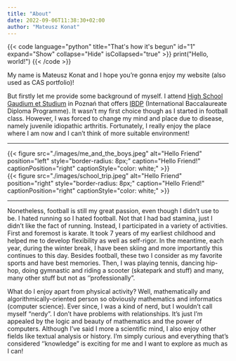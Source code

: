 ```yaml
---
title: "About"
date: 2022-09-06T11:38:30+02:00
author: "Mateusz Konat"
---
```


<style>
.neighbouring-figures{
    overflow: hidden;
}

.left-figure{
    float: left;
}

.right-figure{
    float: left;
}
</style>

{{< code language="python" title="That's how it's begun" id="1" expand="Show" collapse="Hide" isCollapsed="true" >}}
print("Hello, world!")
{{< /code >}}

My name is Mateusz Konat and I hope you’re gonna enjoy my website (also used as CAS portfolio)! 

But firstly let me provide some background of myself. I attend [High School Gaudium et Studium](https://edu-ges.pl/high-school/about-school) in Poznań that offers [IBDP](https://www.ibo.org/programmes/diploma-programme/) (International Baccalaureate Diploma Programme). It wasn’t my first choice though as I started in football class. However, I was forced to change my mind and place due to disease, namely juvenile idiopathic arthritis. Fortunately, I really enjoy the place where I am now and I can’t think of more suitable environment!

***
<div class="neighbouring-figures">
    <div class="left-figure">
        {{< figure src="./images/me_and_the_boys.jpeg" alt="Hello Friend" position="left" style="border-radius: 8px;" caption="Hello Friend!" captionPosition="right" captionStyle="color: white;" >}}
    </div>
    <div class="right-figure">
        {{< figure src="./images/school_trip.jpeg" alt="Hello Friend" position="right" style="border-radius: 8px;" caption="Hello Friend!" captionPosition="right" captionStyle="color: white;" >}}
    </div>
</div>

***

Nonetheless, football is still my great passion, even though I didn’t use to be. I hated running so I hated football. Not that I had bad stamina, just I didn’t like the fact of running. Instead, I participated in a variety of activities. First and foremost is karate. It took 7 years of my earliest childhood and helped me to develop flexibility as well as self-rigor. In the meantime, each year, during the winter break, I have been skiing and more importantly this continues to this day. Besides football, these two I consider as my favorite sports and have best memories. Then, I was playing tennis, dancing hip-hop, doing gymnastic and riding a scooter (skatepark and stuff) and many, many other stuff but not as ‘’professionally”. 

What do I enjoy apart from physical activity? Well, mathematically and algorithmically-oriented person so obviously mathematics and informatics (computer science). Ever since, I was a kind of nerd, but I wouldn’t call myself “nerdy”. I don’t have problems with relationships. It’s just I’m appealed by the logic and beauty of mathematics and the power of computers. Although I’ve said I more a scientific mind, I also enjoy other fields like textual analysis or history. I’m simply curious and everything that’s considered ‘’knowledge” is exciting for me and I want to explore as much as I can!

